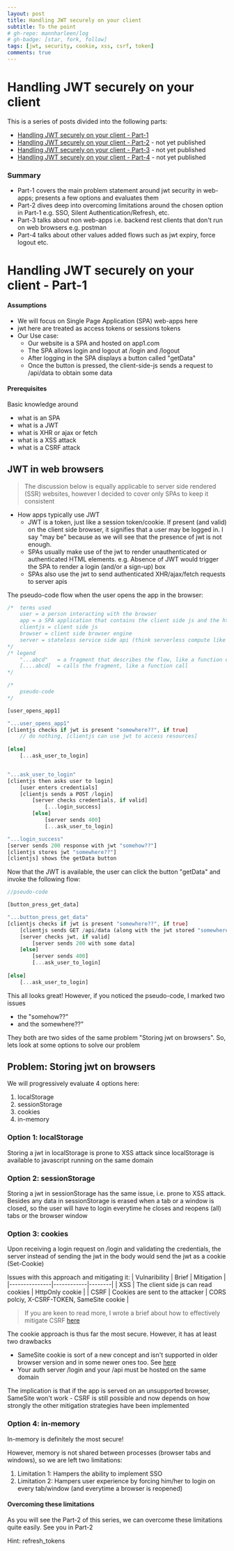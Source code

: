 ```yaml
---
layout: post
title: Handling JWT securely on your client
subtitle: To the point
# gh-repo: mannharleen/log
# gh-badge: [star, fork, follow]
tags: [jwt, security, cookie, xss, csrf, token]
comments: true
---
```

# Handling JWT securely on your client
This is a series of posts divided into the following parts:
- [Handling JWT securely on your client - Part-1](https://mannharleen.github.io/2020-03-19-handling-jwt-securely-part-1)
- [Handling JWT securely on your client - Part-2](https://mannharleen.github.io/) - not yet published
- [Handling JWT securely on your client - Part-3](https://mannharleen.github.io/) - not yet published
- [Handling JWT securely on your client - Part-4](https://mannharleen.github.io/) - not yet published

### Summary
* Part-1 covers the main problem statement around jwt security in web-apps; presents a few options and evaluates them 
* Part-2 dives deep into overcoming limitations around the chosen option in Part-1 e.g. SSO, Silent Authentication/Refresh, etc.
* Part-3 talks about non web-apps i.e. backend rest clients that don't run on web browsers e.g. postman
* Part-4 talks about other values added flows such as jwt expiry, force logout etc.



# Handling JWT securely on your client - Part-1

#### Assumptions
- We will focus on Single Page Application (SPA) web-apps here
- jwt here are treated as access tokens or sessions tokens
- Our Use case:
    - Our website is a SPA and hosted on app1.com
    - The SPA allows login and logout at /login and /logout
    - After logging in the SPA displays a button called "getData"
    - Once the button is pressed, the client-side-js sends a request to /api/data to obtain some data

#### Prerequisites
Basic knowledge around
- what is an SPA 
- what is a JWT
- what is XHR or ajax or fetch
- what is a XSS attack
- what is a CSRF attack

## JWT in web browsers

> The discussion below is equally applicable to server side rendered (SSR) websites, however I decided to cover only SPAs to keep it consistent

* How apps typically use JWT
    * JWT is a token, just like a session token/cookie. If present (and valid) on the client side browser, it signifies that a user may be logged in. I say "may be" because as we will see that the presence of jwt is not enough. 
    * SPAs usually make use of the jwt to render unauthenticated or authenticated HTML elements. e.g. Absence of JWT would trigger the SPA to render a login (and/or a sign-up) box
    * SPAs also use the jwt to send authenticated XHR/ajax/fetch requests to server apis


The pseudo-code flow when the user opens the app in the browser:
```rust
/*  terms used
    user = a person interacting with the browser
    app = a SPA application that contains the client side js and the html
    clientjs = client side js
    browser = client side browser engine
    server = stateless service side api (think serverless compute like lambda)
*/
/* legend
    "...abcd"   = a fragment that describes the flow, like a function definition
    [....abcd]  = calls the fragment, like a function call
*/

/*  
    pseudo-code
*/

[user_opens_app1]

"...user_opens_app1"
[clientjs checks if jwt is present "somewhere??", if true]
    // do nothing, [clientjs can use jwt to access resources]
    
[else]        
    [...ask_user_to_login]


"...ask_user_to_login"
[clientjs then asks user to login]
    [user enters credentials]
    [clientjs sends a POST /login]
        [server checks credentials, if valid]
            [...login_success]          
        [else]
            [server sends 400]
            [...ask_user_to_login]

"...login_success"
[server sends 200 response with jwt "somehow??"]
[clientjs stores jwt "somewhere??"]
[clientjs] shows the getData button
```

Now that the JWT is available, the user can click the button "getData" and invoke the following flow:
```rust
//pseudo-code

[button_press_get_data]

"...button_press_get_data"
[clientjs checks if jwt is present "somewhere??", if true]
    [clientjs sends GET /api/data (along with the jwt stored "somewhere??")]
    [server checks jwt, if valid]
        [server sends 200 with some data]
    [else]
        [server sends 400]
        [...ask_user_to_login]
    
[else]        
    [...ask_user_to_login]        

```

This all looks great!
However, if you noticed the pseudo-code, I marked two issues 
- the "somehow??" 
- and the somewhere??"

They both are two sides of the same problem "Storing jwt on browsers". So, lets look at some options to solve our problem

## Problem: Storing jwt on browsers

We will progressively evaluate 4 options here:
1. localStorage
2. sessionStorage
3. cookies
4. in-memory

### Option 1: localStorage
Storing a jwt in localStorage is prone to XSS attack since localStorage is available to javascript running on the same domain

### Option 2: sessionStorage
Storing a jwt in sessionStorage has the same issue, i.e. prone to XSS attack. Besides any data in sessionStorage is erased when a tab or a window is closed, so the user will have to login everytime he closes and reopens (all) tabs or the browser window

### Option 3: cookies
Upon receiving a login request on /login and validating the credentials, the server instead of sending the jwt in the body would send the jwt as a cookie (Set-Cookie)

Issues with this approach and mitigating it: 
| Vulnaribility | Brief | Mitigation |
|---------------|------------|--------|
| XSS   | The client side js can read cookies | HttpOnly cookie |
| CSRF  | Cookies are sent to the attacker    | CORS polciy, X-CSRF-TOKEN, SameSite cookie |

> If you are keen to read more, I wrote a brief about how to effectively mitigate CSRF [here](https://mannharleen.github.io)

The cookie approach is thus far the most secure.
However, it has at least two drawbacks
- SameSite cookie is sort of a new concept and isn't supported in older browser version and in some newer ones too. See [here](https://caniuse.com/#feat=same-site-cookie-attribute)
- Your auth server /login and your /api must be hosted on the same domain

The implication is that if the app is served on an unsupported browser, SameSite won't work - CSRF is still possible and now depends on how strongly the other mitigation strategies have been implemented

### Option 4: in-memory
In-memory is definitely the most secure!

However, memory is not shared between processes (browser tabs and windows), so we are left two limitations:
1. Limitation 1: Hampers the ability to implement SSO
2. Limitation 2: Hampers user experience by forcing him/her to login on every tab/window (and everytime a browser is reopened)


#### Overcoming these limitations
As you will see the Part-2 of this series, we can overcome these limitations quite easily. See you in Part-2

Hint: refresh_tokens
